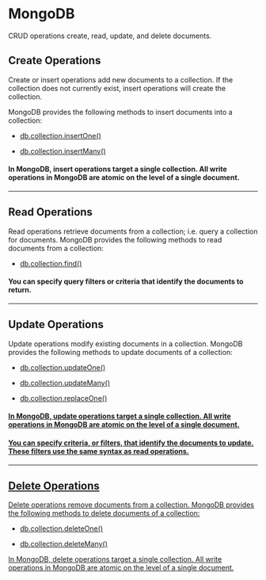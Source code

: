 # MongoDB

CRUD operations create, read, update, and delete documents.

## Create Operations
Create or insert operations add new documents to a collection. If the collection does not currently exist, insert operations will create the collection.

MongoDB provides the following methods to insert documents into a collection:

- <a href="https://github.com/soshubh/MongoDB/tree/main/Create"> db.collection.insertOne()</a>

- <a href="https://github.com/soshubh/MongoDB/blob/main/Create/insertOne.sh"> db.collection.insertMany() </a>

#### In MongoDB, insert operations target a single collection. All write operations in MongoDB are atomic on the level of a single document.


---
## Read Operations
Read operations retrieve documents from a collection; i.e. query a collection for documents. MongoDB provides the following methods to read documents from a collection:

- <a href="https://github.com/soshubh/MongoDB/blob/main/Read/find.sh"> db.collection.find() </a>

#### You can specify query filters or criteria that identify the documents to return.


---
## Update Operations
Update operations modify existing documents in a collection. MongoDB provides the following methods to update documents of a collection:

- <a href="https://github.com/soshubh/MongoDB/blob/main/Update/updateOne.sh"> db.collection.updateOne()

- <a href="https://github.com/soshubh/MongoDB/blob/main/Update/updateMany.sh"> db.collection.updateMany()

- <a href="https://github.com/soshubh/MongoDB/blob/main/Update/findOneAndReplace.sh"> db.collection.replaceOne()

#### In MongoDB, update operations target a single collection. All write operations in MongoDB are atomic on the level of a single document.

#### You can specify criteria, or filters, that identify the documents to update. These filters use the same syntax as read operations.

  
---
## Delete Operations
Delete operations remove documents from a collection. MongoDB provides the following methods to delete documents of a collection:

- <a href="https://github.com/soshubh/MongoDB/blob/main/Delete/deleteOne.sh"> db.collection.deleteOne()

- <a href="https://github.com/soshubh/MongoDB/blob/main/Delete/deleteMany.sh"> db.collection.deleteMany()

In MongoDB, delete operations target a single collection. All write operations in MongoDB are atomic on the level of a single document.

